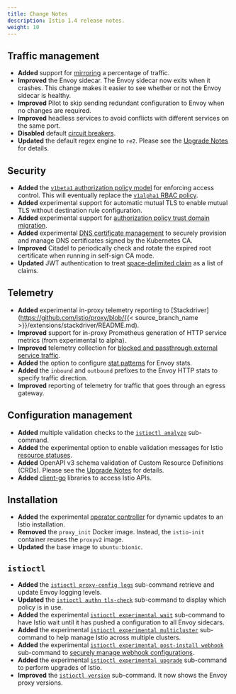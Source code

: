 ```yaml
---
title: Change Notes
description: Istio 1.4 release notes.
weight: 10
---
```


## Traffic management

- **Added** support for [mirroring](/ko/docs/tasks/traffic-management/mirroring/) a percentage of traffic.
- **Improved** the Envoy sidecar. The Envoy sidecar now exits when it crashes. This change makes it easier to see whether or not the Envoy sidecar is healthy.
- **Improved** Pilot to skip sending redundant configuration to Envoy when no changes are required.
- **Improved** headless services to avoid conflicts with different services on the same port.
- **Disabled** default [circuit breakers](/ko/docs/tasks/traffic-management/circuit-breaking/).
- **Updated** the default regex engine to `re2`. Please see the [Upgrade Notes](/news/releases/1.4.x/announcing-1.4/upgrade-notes) for details.

## Security

- **Added** the [`v1beta1` authorization policy model](/blog/2019/v1beta1-authorization-policy/) for enforcing access control. This will eventually replace the [`v1alpha1` RBAC policy](https://archive.istio.io/1.4/ko/docs/reference/config/security/istio.rbac.v1alpha1/).
- **Added** experimental support for automatic mutual TLS to enable mutual TLS without destination rule configuration.
- **Added** experimental support for [authorization policy trust domain migration](/ko/docs/tasks/security/authorization/authz-td-migration/).
- **Added** experimental [DNS certificate management](/blog/2019/dns-cert/) to securely provision and manage DNS certificates signed by the Kubernetes CA.
- **Improved** Citadel to periodically check and rotate the expired root certificate when running in self-sign CA mode.
- **Updated** JWT authentication to treat [space-delimited claim](https://github.com/istio/istio/issues/13565) as a list of claims.

## Telemetry

- **Added** experimental in-proxy telemetry reporting to [Stackdriver](https://github.com/istio/proxy/blob/{{< source_branch_name >}}/extensions/stackdriver/README.md).
- **Improved** support for in-proxy Prometheus generation of HTTP service metrics (from experimental to alpha).
- **Improved** telemetry collection for [blocked and passthrough external service traffic](/blog/2019/monitoring-external-service-traffic/).
- **Added** the option to configure [stat patterns](/ko/docs/reference/config/istio.mesh.v1alpha1/#MeshConfig) for Envoy stats.
- **Added** the `inbound` and `outbound` prefixes to the Envoy HTTP stats to specify traffic direction.
- **Improved** reporting of telemetry for traffic that goes through an egress gateway.

## Configuration management

- **Added** multiple validation checks to the [`istioctl analyze`](/ko/docs/ops/diagnostic-tools/istioctl-analyze/) sub-command.
- **Added** the experimental option to enable validation messages for Istio [resource statuses](/ko/docs/ops/diagnostic-tools/istioctl-analyze/#enabling-validation-messages-for-resource-status).
- **Added** OpenAPI v3 schema validation of Custom Resource Definitions (CRDs). Please see the [Upgrade Notes](/news/releases/1.4.x/announcing-1.4/upgrade-notes) for details.
- **Added** [client-go](https://github.com/istio/client-go) libraries to access Istio APIs.

## Installation

- **Added** the experimental [operator controller](/ko/docs/setup/install/operator/) for dynamic updates to an Istio installation.
- **Removed** the `proxy_init` Docker image. Instead, the `istio-init` container reuses the `proxyv2` image.
- **Updated** the base image to `ubuntu:bionic`.

## `istioctl`

- **Added** the [`istioctl proxy-config logs`](/ko/docs/reference/commands/istioctl/#istioctl-proxy-config-log) sub-command retrieve and update Envoy logging levels.
- **Updated** the [`istioctl authn tls-check`](https://archive.istio.io/v1.4/ko/docs/reference/commands/istioctl/#istioctl-authn-tls-check) sub-command to display which policy is in use.
- **Added** the experimental [`istioctl experimental wait`](/ko/docs/reference/commands/istioctl/#istioctl-experimental-wait) sub-command to have Istio wait until it has pushed a configuration to all Envoy sidecars.
- **Added** the experimental [`istioctl experimental multicluster`](/ko/docs/reference/commands/istioctl/#istioctl-experimental-multicluster) sub-command to help manage Istio across multiple clusters.
- **Added** the experimental [`istioctl experimental post-install webhook`](/ko/docs/reference/commands/istioctl/#istioctl-experimental-post-install-webhook) sub-command to [securely manage webhook configurations](/blog/2019/webhook/).
- **Added** the experimental [`istioctl experimental upgrade`](https://archive.istio.io/v1.4/ko/docs/setup/upgrade/istioctl-upgrade/) sub-command to perform upgrades of Istio.
- **Improved** the [`istioctl version`](/ko/docs/reference/commands/istioctl/#istioctl-version) sub-command. It now shows the Envoy proxy versions.
